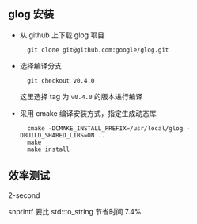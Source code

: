 
## glog 安装

- 从 github 上下载 glog 项目
  ```shell
    git clone git@github.com:google/glog.git
  ```

- 选择编译分支
  ```shell
    git checkout v0.4.0
  ```
  这里选择 tag 为 `v0.4.0` 的版本进行编译

- 采用 cmake 编译安装方式，指定生成动态库
  ```shell
    cmake -DCMAKE_INSTALL_PREFIX=/usr/local/glog -DBUILD_SHARED_LIBS=ON ..
    make
    make install
  ```

## 效率测试

2-second

snprintf 要比 std::to_string 节省时间 7.4%